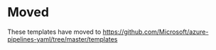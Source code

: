 # Moved

These templates have moved to https://github.com/Microsoft/azure-pipelines-yaml/tree/master/templates